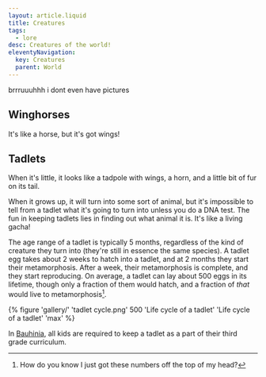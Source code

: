 ```yaml
---
layout: article.liquid
title: Creatures
tags:
  - lore
desc: Creatures of the world!
eleventyNavigation:
  key: Creatures
  parent: World
---
```


brrruuuhhh i dont even have pictures

## Winghorses

It's like a horse, but it's got wings!

## Tadlets

When it's little, it looks like a tadpole with wings, a horn, and a little bit of fur on its tail.

When it grows up, it will turn into some sort of animal, but it's impossible to tell from a tadlet what it's going to turn into unless you do a DNA test. The fun in keeping tadlets lies in finding out what animal it is. It's like a living gacha!

The age range of a tadlet is typically 5 months, regardless of the kind of creature they turn into (they're still in essence the same species). A tadlet egg takes about 2 weeks to hatch into a tadlet, and at 2 months they start their metamorphosis. After a week, their metamorphosis is complete, and they start reproducing. On average, a tadlet can lay about 500 eggs in its lifetime, though only a fraction of them would hatch, and a fraction of *that* would live to metamorphosis[^1].

{% figure 'gallery/' 'tadlet cycle.png' 500 'Life cycle of a tadlet' 'Life cycle of a tadlet' 'max' %}

[^1]: How do you know I just got these numbers off the top of my head?

In [Bauhinia](/world/bauhinia/), all kids are required to keep a tadlet as a part of their third grade curriculum.
